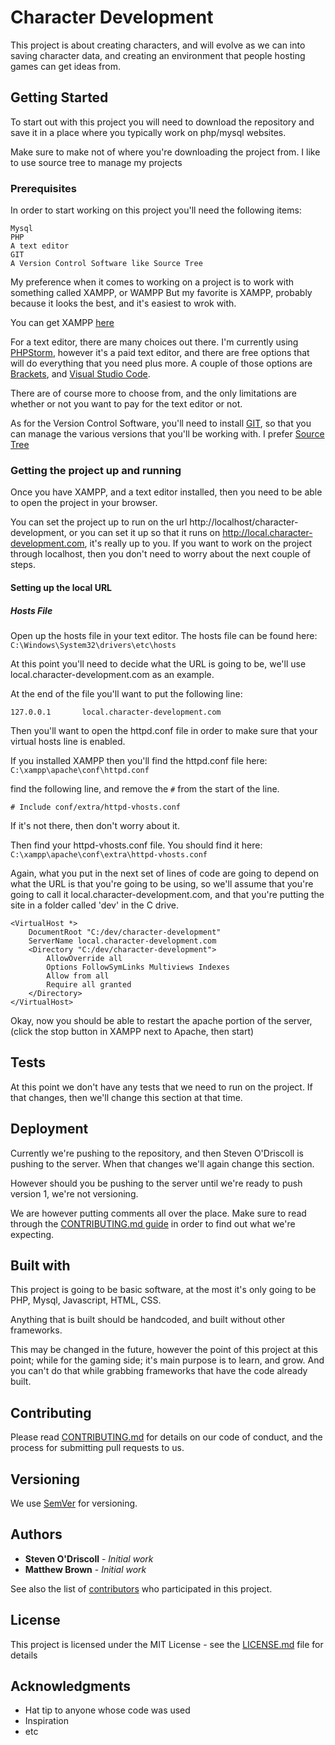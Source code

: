 # Character Development
This project is about creating characters, and will evolve as we can into saving character data, and creating an environment that people hosting games can get ideas from.

## Getting Started

To start out with this project you will need to download the repository and save it in a place where you typically work on php/mysql websites.

Make sure to make not of where you're downloading the project from.  I like to use source tree to manage my projects

### Prerequisites

In order to start working on this project you'll need the following items:
```
Mysql
PHP
A text editor
GIT
A Version Control Software like Source Tree
```

My preference when it comes to working on a project is to work with something called XAMPP, or WAMPP  But my favorite is XAMPP, probably because it looks the best, and it's easiest to wrok with.

You can get XAMPP [here](https://www.apachefriends.org/index.html)

For a text editor, there are many choices out there.  I'm currently using [PHPStorm](https://www.jetbrains.com/phpstorm/), however it's a paid text editor, and there are free options that will do everything that you need plus more. A couple of those options are [Brackets](http://brackets.io/), and [Visual Studio Code](https://code.visualstudio.com/).

There are of course more to choose from, and the only limitations are whether or not you want to pay for the text editor or not.

As for the Version Control Software, you'll need to install [GIT](https://git-scm.com/download/win), so that you can manage the various versions that you'll be working with.  I prefer [Source Tree](https://www.sourcetreeapp.com/)

### Getting the project up and running

Once you have XAMPP, and a text editor installed, then you need to be able to open the project in your browser.

You can set the project up to run on the url http://localhost/character-development, or you can set it up so that it runs on http://local.character-development.com, it's really up to you.  If you want to work on the project through localhost, then you don't need to worry about the next couple of steps.

#### Setting up the local URL
##### Hosts File
Open up the hosts file in your text editor.
The hosts file can be found here: ```C:\Windows\System32\drivers\etc\hosts```

At this point you'll need to decide what the URL is going to be, we'll use local.character-development.com as an example.

At the end of the file you'll want to put the following line:
```
127.0.0.1       local.character-development.com
```

Then you'll want to open the httpd.conf file in order to make sure that your virtual hosts line is enabled.

If you installed XAMPP then you'll find the httpd.conf file here: ```C:\xampp\apache\conf\httpd.conf```

find the following line, and remove the ```#``` from the start of the line.

```
# Include conf/extra/httpd-vhosts.conf
```

If it's not there, then don't worry about it.

Then find your httpd-vhosts.conf file.  You should find it here: ```C:\xampp\apache\conf\extra\httpd-vhosts.conf```

Again, what you put in the next set of lines of code are going to depend on what the URL is that you're going to be using, so we'll assume that you're going to call it local.character-development.com, and that you're putting the site in a folder called 'dev' in the C drive.

```
<VirtualHost *>
    DocumentRoot "C:/dev/character-development"
    ServerName local.character-development.com
    <Directory "C:/dev/character-development">
        AllowOverride all
        Options FollowSymLinks Multiviews Indexes
        Allow from all
        Require all granted
    </Directory>
</VirtualHost>
```

Okay, now you should be able to restart the apache portion of the server, (click the stop button in XAMPP next to Apache, then start)

## Tests

At this point we don't have any tests that we need to run on the project.  If that changes, then we'll change this section at that time.

## Deployment

Currently we're pushing to the repository, and then Steven O'Driscoll is pushing to the server. When that changes we'll again change this section.

However should you be pushing to the server until we're ready to push version 1, we're not versioning.

We are however putting comments all over the place.  Make sure to read through the [CONTRIBUTING.md guide](https://github.com/sijur/character-development/blob/master/CONTRIBUTING.md) in order to find out what we're expecting.

## Built with
This project is going to be basic software, at the most it's only going to be PHP, Mysql, Javascript, HTML, CSS.  

Anything that is built should be handcoded, and built without other frameworks.

This may be changed in the future, however the point of this project at this point; while for the gaming side; it's main purpose is to learn, and grow.  And you can't do that while grabbing frameworks that have the code already built.

## Contributing

Please read [CONTRIBUTING.md](https://github.com/sijur/character-development/blob/master/CONTRIBUTING.md) for details on our code of conduct, and the process for submitting pull requests to us.

## Versioning

We use [SemVer](http://semver.org/) for versioning.

## Authors

* **Steven O'Driscoll** - *Initial work*
* **Matthew Brown** - *Initial work*

See also the list of [contributors]() who participated in this project.

## License

This project is licensed under the MIT License - see the [LICENSE.md](LICENSE.md) file for details

## Acknowledgments

* Hat tip to anyone whose code was used
* Inspiration
* etc

